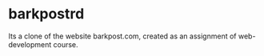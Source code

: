 # barkpostrd
Its a clone of the website barkpost.com, created as an assignment of web-development course.
